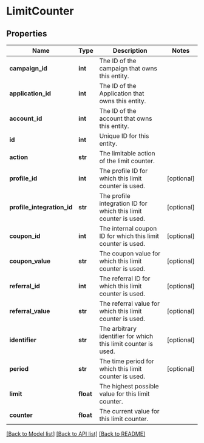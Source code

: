# LimitCounter

## Properties
Name | Type | Description | Notes
------------ | ------------- | ------------- | -------------
**campaign_id** | **int** | The ID of the campaign that owns this entity. | 
**application_id** | **int** | The ID of the Application that owns this entity. | 
**account_id** | **int** | The ID of the account that owns this entity. | 
**id** | **int** | Unique ID for this entity. | 
**action** | **str** | The limitable action of the limit counter. | 
**profile_id** | **int** | The profile ID for which this limit counter is used. | [optional] 
**profile_integration_id** | **str** | The profile integration ID for which this limit counter is used. | [optional] 
**coupon_id** | **int** | The internal coupon ID for which this limit counter is used. | [optional] 
**coupon_value** | **str** | The coupon value for which this limit counter is used. | [optional] 
**referral_id** | **int** | The referral ID for which this limit counter is used. | [optional] 
**referral_value** | **str** | The referral value for which this limit counter is used. | [optional] 
**identifier** | **str** | The arbitrary identifier for which this limit counter is used. | [optional] 
**period** | **str** | The time period for which this limit counter is used. | [optional] 
**limit** | **float** | The highest possible value for this limit counter. | 
**counter** | **float** | The current value for this limit counter. | 

[[Back to Model list]](../README.md#documentation-for-models) [[Back to API list]](../README.md#documentation-for-api-endpoints) [[Back to README]](../README.md)


